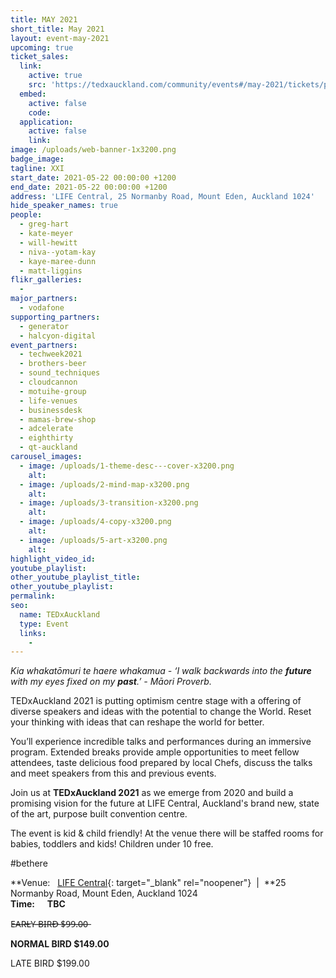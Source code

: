 ```yaml
---
title: MAY 2021
short_title: May 2021
layout: event-may-2021
upcoming: true
ticket_sales:
  link:
    active: true
    src: 'https://tedxauckland.com/community/events#/may-2021/tickets/purchase'
  embed:
    active: false
    code:
  application:
    active: false
    link:
image: /uploads/web-banner-1x3200.png
badge_image:
tagline: XXI
start_date: 2021-05-22 00:00:00 +1200
end_date: 2021-05-22 00:00:00 +1200
address: 'LIFE Central, 25 Normanby Road, Mount Eden, Auckland 1024'
hide_speaker_names: true
people:
  - greg-hart
  - kate-meyer
  - will-hewitt
  - niva--yotam-kay
  - kaye-maree-dunn
  - matt-liggins
flikr_galleries:
  -
major_partners:
  - vodafone
supporting_partners:
  - generator
  - halcyon-digital
event_partners:
  - techweek2021
  - brothers-beer
  - sound_techniques
  - cloudcannon
  - motuihe-group
  - life-venues
  - businessdesk
  - mamas-brew-shop
  - adcelerate
  - eighthirty
  - qt-auckland
carousel_images:
  - image: /uploads/1-theme-desc---cover-x3200.png
    alt:
  - image: /uploads/2-mind-map-x3200.png
    alt:
  - image: /uploads/3-transition-x3200.png
    alt:
  - image: /uploads/4-copy-x3200.png
    alt:
  - image: /uploads/5-art-x3200.png
    alt:
highlight_video_id:
youtube_playlist:
other_youtube_playlist_title:
other_youtube_playlist:
permalink:
seo:
  name: TEDxAuckland
  type: Event
  links:
    -
---
```


*Kia whakatōmuri te haere whakamua - ‘I walk backwards into the **future** with my eyes fixed on my **past**.’ - Māori Proverb.*

TEDxAuckland 2021 is putting optimism centre stage with a offering of diverse speakers and ideas with the potential to change the World. Reset your thinking with ideas that can reshape the world for better.

You’ll experience incredible talks and performances during an immersive program. Extended breaks provide ample opportunities to meet fellow attendees, taste delicious food prepared by local Chefs, discuss the talks and meet speakers from this and previous events.

Join us at **TEDxAuckland 2021** as we emerge from 2020 and build a promising vision for the future at LIFE Central, Auckland's brand new, state of the art, purpose built convention centre.

The event is kid & child friendly\! At the venue there will be staffed rooms for babies, toddlers and kids\! Children under 10 free.

\#bethere

**Venue:&nbsp; &nbsp;[LIFE Central](https://lifenz.org/life-central/){: target="_blank" rel="noopener"}&nbsp; \| &nbsp;**25 Normanby Road, Mount Eden, Auckland 1024<br>**Time:&nbsp; &nbsp; &nbsp; TBC**

E̶A̶R̶L̶Y̶ ̶B̶I̶R̶D̶ ̶$̶9̶9̶.̶0̶0̶

**NORMAL BIRD $149.00**

LATE BIRD $199.00
